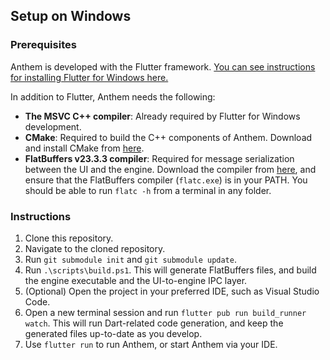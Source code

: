 ## Setup on Windows

### Prerequisites

Anthem is developed with the Flutter framework. [You can see instructions for installing Flutter for Windows here.](https://docs.flutter.dev/get-started/install/windows)

In addition to Flutter, Anthem needs the following:

- **The MSVC C++ compiler**: Already required by Flutter for Windows development.
- **CMake**: Required to build the C++ components of Anthem. Download and install CMake from [here](https://cmake.org/).
- **FlatBuffers v23.3.3 compiler**: Required for message serialization between the UI and the engine. Download the compiler from [here](https://github.com/google/flatbuffers/releases/tag/v23.3.3), and ensure that the FlatBuffers compiler (`flatc.exe`) is in your PATH. You should be able to run `flatc -h` from a terminal in any folder.

### Instructions

1. Clone this repository.
2. Navigate to the cloned repository.
3. Run `git submodule init` and `git submodule update`.
4. Run `.\scripts\build.ps1`. This will generate FlatBuffers files, and build the engine executable and the UI-to-engine IPC layer.
5. (Optional) Open the project in your preferred IDE, such as Visual Studio Code.
6. Open a new terminal session and run `flutter pub run build_runner watch`. This will run Dart-related code generation, and keep the generated files up-to-date as you develop.
7. Use `flutter run` to run Anthem, or start Anthem via your IDE.
